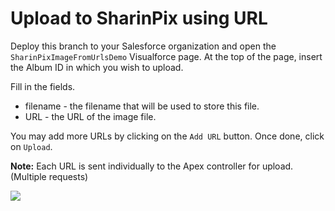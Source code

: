 # Upload to SharinPix using URL

Deploy this branch to your Salesforce organization and open the `SharinPixImageFromUrlsDemo` Visualforce page.
At the top of the page, insert the Album ID in which you wish to upload.

Fill in the fields.
* filename - the filename that will be used to store this file.
* URL - the URL of the image file.

You may add more URLs by clicking on the `Add URL` button.
Once done, click on `Upload`.

**Note:** Each URL is sent individually to the Apex controller for upload. (Multiple requests)

[<img src="https://raw.githubusercontent.com/afawcett/githubsfdeploy/master/deploy.png">](https://githubsfdeploy.herokuapp.com?owner=sharinpix&repo=demo-apex&ref=upload_by_url)
